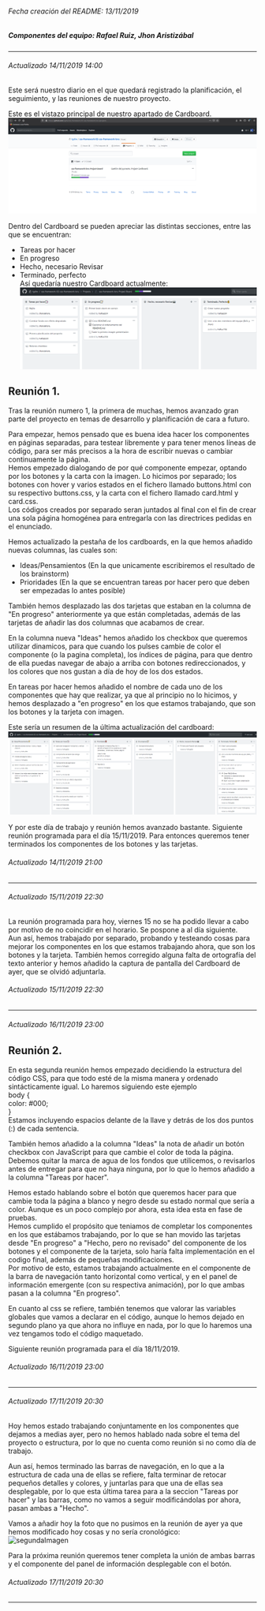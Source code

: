 ###### Fecha creación del README: 13/11/2019
##### Componentes del equipo: Rafael Ruiz, Jhon Aristizábal  
___
###### Actualizado 14/11/2019 14:00  

Este será nuestro diario en el que quedará registrado la planificación, el seguimiento, y las reuniones de nuestro proyecto.  

Este es el vistazo principal de nuestro apartado de Cardboard.
![primeraImagen](imagesREADME/14_11_2019_1.png)  

Dentro del Cardboard se pueden apreciar las distintas secciones, entre las que se encuentran:  
- Tareas por hacer  
- En progreso  
- Hecho, necesario Revisar  
- Terminado, perfecto    
Así quedaría nuestro Cardboard actualmente:
![segundaImagen](imagesREADME/14_11_2019_2.png)  



## Reunión 1.
Tras la reunión numero 1, la primera de muchas, hemos avanzado gran parte del proyecto en temas de desarrollo y planificación de cara a futuro.      
   
Para empezar, hemos pensado que es buena idea hacer los componentes en páginas separadas, para testear libremente y para tener menos líneas de código, para ser más precisos a la hora de escribir nuevas o cambiar continuamente la página.  
Hemos empezado dialogando de por qué componente empezar, optando por los botones y la carta con la imagen. Lo hicimos por separado; los botones con hover y varios estados en el fichero llamado buttons.html con su respectivo buttons.css, y la carta con el fichero llamado card.html y card.css.  
Los códigos creados por separado seran juntados al final con el fin de crear una sola página homogénea para entregarla con las directrices pedidas en el enunciado.

Hemos actualizado la pestaña de los cardboards, en la que hemos añadido nuevas columnas, las cuales son:  
- Ideas/Pensamientos (En la que unicamente escribiremos el resultado de los brainstorm)
- Prioridades (En la que se encuentran tareas por hacer pero que deben ser empezadas lo antes posible)  

También hemos desplazado las dos tarjetas que estaban en la columna de "En progreso" anteriormente ya que están completadas, además de las tarjetas de añadir las dos columnas que acabamos de crear.  

En la columna nueva "Ideas" hemos añadido los checkbox que queremos utilizar dinamicos, para que cuando los pulses cambie de color el componente (o la pagina completa), los índices de página, para que dentro de ella puedas navegar de abajo a arriba con botones redireccionados, y los colores que nos gustan a día de hoy de los dos estados.  

En tareas por hacer hemos añadido el nombre de cada uno de los componentes que hay que realizar, ya que al principio no lo hicimos, y hemos desplazado a "en progreso" en los que estamos trabajando, que son los botones y la tarjeta con imagen.  

Este sería un resumen de la última actualización del cardboard:
![segundaImagen](imagesREADME/14_11_2019_3.png)  


Y por este día de trabajo y reunión hemos avanzado bastante. Siguiente reunión programada para el día 15/11/2019. Para entonces queremos tener terminados los componentes de los botones y las tarjetas.
###### Actualizado 14/11/2019 21:00 
___

###### Actualizado 15/11/2019 22:30 

La reunión programada para hoy, viernes 15 no se ha podido llevar a cabo por motivo de no coincidir en el horario. Se pospone a al día siguiente.    
Aun así, hemos trabajado por separado, probando y testeando cosas para mejorar los componentes en los que estamos trabajando ahora, que son los botones y la tarjeta.
También hemos corregido alguna falta de ortografía del texto anterior y hemos añadido la captura de pantalla del Cardboard de ayer, que se olvidó adjuntarla.

###### Actualizado 15/11/2019 22:30 
___

###### Actualizado 16/11/2019 23:00 
## Reunión 2.

En esta segunda reunión hemos empezado decidiendo la estructura del código CSS, para que todo esté de la misma manera y ordenado sintácticamente igual. Lo haremos siguiendo este ejemplo  
body {  
    color: #000;  
}  
Estamos incluyendo espacios delante de la llave y detrás de los dos puntos (:) de cada sentencia.    

También hemos añadido a la columna "Ideas" la nota de añadir un botón checkbox con JavaScript para que cambie el color de toda la página. Debemos quitar la marca de agua de los fondos que utilicemos, o revisarlos antes de entregar para que no haya ninguna, por lo que lo hemos añadido a la columna "Tareas por hacer". 
    
Hemos estado hablando sobre el botón que queremos hacer para que cambie toda la página a blanco y negro desde su estado normal que sería a color. Aunque es un poco complejo por ahora, esta idea esta en fase de pruebas.    
Hemos cumplido el propósito que teniamos de completar los componentes en los que estábamos trabajando, por lo que se han movido las tarjetas desde "En progreso" a "Hecho, pero no revisado" del componente de los botones y el componente de la tarjeta, solo haría falta implementación en el codigo final, además de pequeñas modificaciones.  
Por motivo de esto, estamos trabajando actualmente en el componente de la barra de navegación tanto horizontal como vertical, y en el panel de información emergente (con su respectiva animación), por lo que ambas pasan a la columna "En progreso".    

En cuanto al css se refiere, también tenemos que valorar las variables globales que vamos a declarar en el código, aunque lo hemos dejado en segundo plano ya que ahora no influye en nada, por lo que lo haremos una vez tengamos todo el código maquetado.    

Siguiente reunión programada para el día 18/11/2019.

###### Actualizado 16/11/2019 23:00 
___

###### Actualizado 17/11/2019 20:30 

Hoy hemos estado trabajando conjuntamente en los componentes que dejamos a medias ayer, pero no hemos hablado nada sobre el tema del proyecto o estructura, por lo que no cuenta como reunión si no como día de trabajo.    

Aun así, hemos terminado las barras de navegación, en lo que a la estructura de cada una de ellas se refiere, falta terminar de retocar pequeños detalles y colores, y juntarlas para que una de ellas sea desplegable, por lo que esta última tarea para a la seccion "Tareas por hacer" y las barras, como no vamos a seguir modificándolas por ahora, pasan ambas a "Hecho".    

Vamos a añadir hoy la foto que no pusimos en la reunión de ayer ya que hemos modificado hoy cosas y no sería cronológico:  
![segundaImagen](imagesREADME/17_11_2019.png)    

Para la próxima reunión queremos tener completa la unión de ambas barras y el componente del panel de información desplegable con el botón.

###### Actualizado 17/11/2019 20:30 
___